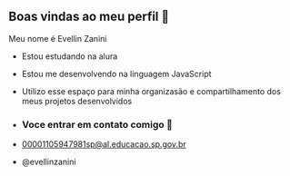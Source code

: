 ## Boas vindas ao meu perfil 💙

Meu nome é Evellin Zanini                                                                                                                                                                  

- Estou estudando na alura
- Estou me desenvolvendo na linguagem JavaScript
- Utilizo esse espaço para minha organizasão e compartilhamento dos meus projetos desenvolvidos

- ### Voce entrar em contato comigo 📧

- 00001105947981sp@al.educacao.sp.gov.br
- @evellinzanini
